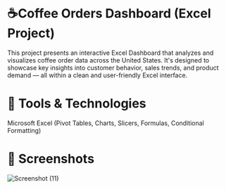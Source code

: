 # ☕Coffee Orders Dashboard (Excel Project)
This project presents an interactive Excel Dashboard that analyzes and visualizes coffee order data across the United States. It's designed to showcase key insights into customer behavior, sales trends, and product demand — all within a clean and user-friendly Excel interface.

# 📁 Tools & Technologies
Microsoft Excel
(Pivot Tables, Charts, Slicers, Formulas, Conditional Formatting)

# 📸 Screenshots
![Screenshot (11)](https://github.com/user-attachments/assets/a24843ef-90aa-400f-b35c-484f265a32d0)


